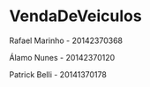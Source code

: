 # VendaDeVeiculos

Rafael Marinho - 20142370368

Álamo Nunes - 20142370120

Patrick Belli - 20141370178
